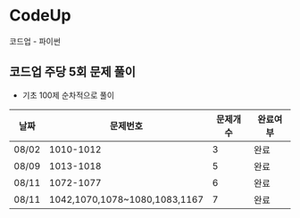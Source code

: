 # CodeUp
코드업 - 파이썬

## 코드업 주당 5회 문제 풀이
- 기초 100제 순차적으로 풀이

날짜|문제번호|문제개수|완료여부
---|---|---|---|
08/02|1010-1012|3|완료|
08/09|1013-1018|5|완료|
08/11|1072-1077|6|완료|
08/11|1042,1070,1078~1080,1083,1167|7|완료|
